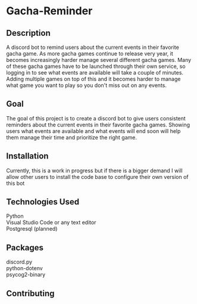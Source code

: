 # Gacha-Reminder
## Description
A discord bot to remind users about the current events in their favorite gacha game. As more gacha games continue to release very year, it becomes increasingly harder manage several different gacha games. Many of these gacha games have to be launched through their own service, so logging in to see what events are available will take a couple of minutes. Adding multiple games on top of this and it becomes harder to manage what game you want to play so you don't miss out on any events.

## Goal
The goal of this project is to create a discord bot to give users consistent reminders about the current events in their favorite gacha games. Showing users what events are available and what events will end soon will help them manage their time and prioritize the right game.

## Installation
Currently, this is a work in progress but if there is a bigger demand I will allow other users to install the code base to configure their own version of this bot

## Technologies Used
Python  
Visual Studio Code or any text editor  
Postgresql (planned)

## Packages
discord.py  
python-dotenv  
psycog2-binary  



## Contributing 

